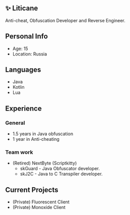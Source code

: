 ## ✨ Liticane
Anti-cheat, Obfuscation Developer and Reverse Engineer.

## Personal Info
- Age: 15
- Location: Russia

## Languages
- Java
- Kotlin
- Lua

## Experience 
### General
- 1.5 years in Java obfuscation
- 1 year in Anti-cheating
### Team work
- (Retired) NextByte (Scriptkitty)
  - skGuard - Java Obfuscator developer.
  - skJ2C - Java to C Transpiler developer.

## Current Projects
- (Private) Fluorescent Client
- (Private) Monoxide Client
